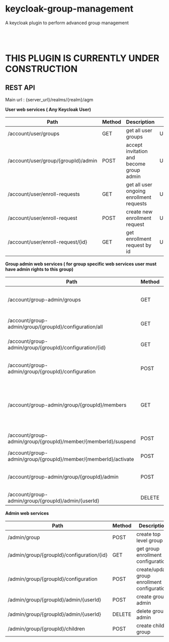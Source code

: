 # keycloak-group-management
A keycloak plugin to perform advanced group management 

<br>
<br>

<h1>THIS PLUGIN IS CURRENTLY UNDER CONSTRUCTION</h1>

## REST API

Main url : {server_url}/realms/{realm}/agm

**User web services ( Any Keycloak User)**

Path | Method | Description                              | Classes 
------------ |--------|------------------------------------------|--------
/account/user/groups | GET    | get all user groups                      | UserGroups
/account/user/group/{groupId}/admin | POST   | accept invitation and become group admin | UserGroup 
/account/user/enroll-requests | GET    | get all user ongoing enrollment requests | UserGroups
/account/user/enroll-request | POST    | create new enrollment request            | UserGroups
/account/user/enroll-request/{id} | GET    | get enrollment request by id              | UserGroupEnrollmentAction

**Group admin web services ( for group specific web services user must have admin rights to this group)**

Path | Method | Description                                                                   | Classes 
------------ | ------------- |-------------------------------------------------------------------------------|--------- 
/account/group-admin/groups | GET | get all groups that this user has admin rights                                | VoAdminService 
/account/group-admin/group/{groupId}/configuration/all | GET | get all group enrollment configurations                                       | VoAdminGroup
/account/group-admin/group/{groupId}/configuration/{id} | GET | get group enrollment configuration                                            | VoAdminGroup
/account/group-admin/group/{groupId}/configuration | POST | create/ update group enrollment configuration                                 | VoAdminGroup
/account/group-admin/group/{groupId}/members | GET | get all group members pager, being able to search and get by type (fe active) | VoAdminGroupMembers
/account/group-admin/group/{groupId}/member/{memberId}/suspend | POST | suspend group member                                                          | VoAdminGroupMember
/account/group-admin/group/{groupId}/member/{memberId}/activate | POST | activate group member                                                         | VoAdminGroupMember
/account/group-admin/group/{groupId}/admin | POST | invite user as group admin for this groupId group                             | VoAdminGroup
/account/group-admin/group/{groupId}/admin/{userId} | DELETE | delete group admin                                                            | VoAdminGroup


**Admin web services**

Path | Method | Description                                  | Classes |
------------ |--------|----------------------------------------------|---------| 
/admin/group | POST   | create top level group                       | ResourcesProvider
/admin/group/{groupId}/configuration/{id} | GET    | get  group enrollment configuration          | AdminGroups
/admin/group/{groupId}/configuration | POST   | create/update group enrollment configuration | AdminGroups
/admin/group/{groupId}/admin/{userId} | POST   | create group admin                           | AdminGroups
/admin/group/{groupId}/admin/{userId} | DELETE | delete group admin                           | AdminGroups
/admin/group/{groupId}/children| POST   | create child group                           | AdminGroups
